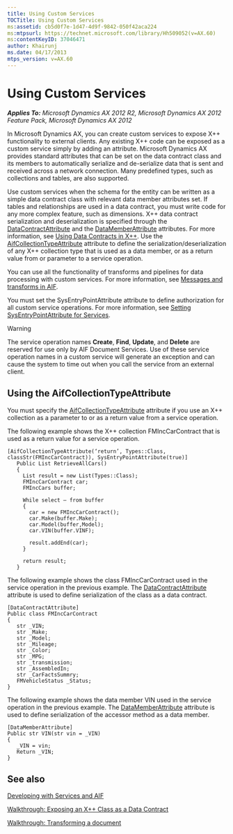 ```yaml
---
title: Using Custom Services
TOCTitle: Using Custom Services
ms:assetid: cb5d0f7e-1d47-4d9f-9842-050f42aca224
ms:mtpsurl: https://technet.microsoft.com/library/Hh509052(v=AX.60)
ms:contentKeyID: 37046471
author: Khairunj
ms.date: 04/17/2013
mtps_version: v=AX.60
---
```


# Using Custom Services 


_**Applies To:** Microsoft Dynamics AX 2012 R2, Microsoft Dynamics AX 2012 Feature Pack, Microsoft Dynamics AX 2012_

 In Microsoft Dynamics AX, you can create custom services to expose X++ functionality to external clients. Any existing X++ code can be exposed as a custom service simply by adding an attribute. Microsoft Dynamics AX provides standard attributes that can be set on the data contract class and its members to automatically serialize and de-serialize data that is sent and received across a network connection. Many predefined types, such as collections and tables, are also supported.

Use custom services when the schema for the entity can be written as a simple data contract class with relevant data member attributes set. If tables and relationships are used in a data contract, you must write code for any more complex feature, such as dimensions. X++ data contract serialization and deserialization is specified through the [DataContractAttribute](https://technet.microsoft.com/library/gg732039\(v=ax.60\)) and the [DataMemberAttribute](https://technet.microsoft.com/library/gg732046\(v=ax.60\)) attributes. For more information, see [Using Data Contracts in X++](using-data-contracts-in-x.md). Use the [AifCollectionTypeAttribute](https://technet.microsoft.com/library/gg738025\(v=ax.60\)) attribute to define the serialization/deserialization of any X++ collection type that is used as a data member, or as a return value from or parameter to a service operation.

You can use all the functionality of transforms and pipelines for data processing with custom services. For more information, see [Messages and transforms in AIF](messages-and-transforms-in-aif.md).

You must set the SysEntryPointAttribute attribute to define authorization for all custom service operations. For more information, see [Setting SysEntryPointAttribute for Services](setting-sysentrypointattribute-for-services.md).


> [!WARNING]
> <P>The service operation names <STRONG>Create</STRONG>, <STRONG>Find</STRONG>, <STRONG>Update</STRONG>, and <STRONG>Delete</STRONG> are reserved for use only by AIF Document Services. Use of these service operation names in a custom service will generate an exception and can cause the system to time out when you call the service from an external client.</P>



## Using the AifCollectionTypeAttribute

You must specify the [AifCollectionTypeAttribute](https://technet.microsoft.com/library/gg738025\(v=ax.60\)) attribute if you use an X++ collection as a parameter to or as a return value from a service operation.

The following example shows the X++ collection FMIncCarContract that is used as a return value for a service operation.

    [AifCollectionTypeAttribute(‘return’, Types::Class, classStr(FMIncCarContract)), SysEntryPointAttribute(true)]
       Public List RetrieveAllCars()
       {   
         List result = new List(Types::Class);
         FMIncCarContract car;
         FMIncCars buffer;
    
         While select – from buffer
         {
           car = new FMIncCarContract();
           car.Make(buffer.Make);
           car.Model(buffer,Model);
           car.VIN(buffer.VINF);
    
           result.addEnd(car);
         }
    
         return result;
       }

The following example shows the class FMIncCarContract used in the service operation in the previous example. The [DataContractAttribute](https://technet.microsoft.com/library/gg732039\(v=ax.60\)) attribute is used to define serialization of the class as a data contract.

    [DataContractAttribute]
    Public class FMIncCarContract
    {
       str _VIN;
       str _Make;
       str _Model;
       str _Mileage;
       str _Color;
       str _MPG;
       str _transmission;
       str _AssembledIn;
       str _CarFactsSummry;
       FMVehicleStatus _Status;
    }

The following example shows the data member VIN used in the service operation in the previous example. The [DataMemberAttribute](https://technet.microsoft.com/library/gg732046\(v=ax.60\)) attribute is used to define serialization of the accessor method as a data member.

    [DataMemberAttribute]
    Public str VIN(str vin = _VIN)
    {
       _VIN = vin;
       Return _VIN;
    }

## See also

[Developing with Services and AIF](developing-with-services-and-aif.md)

[Walkthrough: Exposing an X++ Class as a Data Contract](walkthrough-exposing-an-x-class-as-a-data-contract.md)

[Walkthrough: Transforming a document](walkthrough-transforming-a-document.md)

